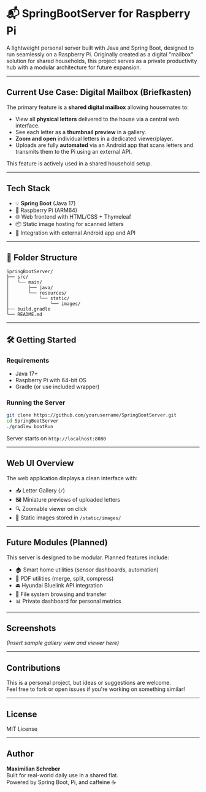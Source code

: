 
# 📬 SpringBootServer for Raspberry Pi

A lightweight personal server built with Java and Spring Boot, designed to run seamlessly on a Raspberry Pi. Originally created as a digital "mailbox" solution for shared households, this project serves as a private productivity hub with a modular architecture for future expansion.

---

## Current Use Case: Digital Mailbox (Briefkasten)

The primary feature is a **shared digital mailbox** allowing housemates to:

- View all **physical letters** delivered to the house via a central web interface.
- See each letter as a **thumbnail preview** in a gallery.
- **Zoom and open** individual letters in a dedicated viewer/player.
- Uploads are fully **automated** via an Android app that scans letters and transmits them to the Pi using an external API.

This feature is actively used in a shared household setup.

---

## Tech Stack

- 💡 **Spring Boot** (Java 17)
- 🐍 Raspberry Pi (ARM64)
- 🌐 Web frontend with HTML/CSS + Thymeleaf
- 📦 Static image hosting for scanned letters
- 📲 Integration with external Android app and API

---

## 📂 Folder Structure

```
SpringBootServer/
├── src/
│   └── main/
│       ├── java/
│       └── resources/
│           └── static/
│               └── images/
├── build.gradle
└── README.md
```

---

## 🛠️ Getting Started

### Requirements

- Java 17+
- Raspberry Pi with 64-bit OS
- Gradle (or use included wrapper)

### Running the Server

```bash
git clone https://github.com/yourusername/SpringBootServer.git
cd SpringBootServer
./gradlew bootRun
```

Server starts on `http://localhost:8080`

---

## Web UI Overview

The web application displays a clean interface with:

- 📥 Letter Gallery (`/`)
- 🖼️ Miniature previews of uploaded letters
- 🔍 Zoomable viewer on click
- 💾 Static images stored in `/static/images/`

---

## Future Modules (Planned)

This server is designed to be modular. Planned features include:

- 🏠 Smart home utilities (sensor dashboards, automation)
- 🧾 PDF utilities (merge, split, compress)
- 🚘 Hyundai Bluelink API integration
- 📁 File system browsing and transfer
- 📊 Private dashboard for personal metrics

---

## Screenshots

*(Insert sample gallery view and viewer here)*

---

## Contributions

This is a personal project, but ideas or suggestions are welcome.  
Feel free to fork or open issues if you're working on something similar!

---

## License

MIT License

---

## Author

**Maximilian Schreber**  
Built for real-world daily use in a shared flat.  
Powered by Spring Boot, Pi, and caffeine ☕
